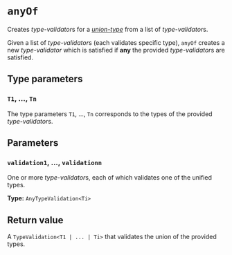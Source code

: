 # `anyOf`

Creates *type-validator*s for a
[*union-type*](https://www.typescriptlang.org/docs/handbook/advanced-types.html#union-types)
from a list of *type-validator*s.

Given a list of *type-validator*s (each validates specific type), `anyOf` creates a 
new *type-validator* which is satisfied if **any** the provided *type-validator*s
are satisfied.

## Type parameters

### `T1`, ..., `Tn`
The type parameters `T1`, ..., `Tn` corresponds to the types of the provided 
*type-validator*s.

## Parameters

### `validation1`, ..., `validationn`
One or more *type-validator*s, each of which validates one of the unified types.

**Type:** `AnyTypeValidation<Ti>`

## Return value

A `TypeValidation<T1 | ... | Ti>` that validates the union of the provided types.

